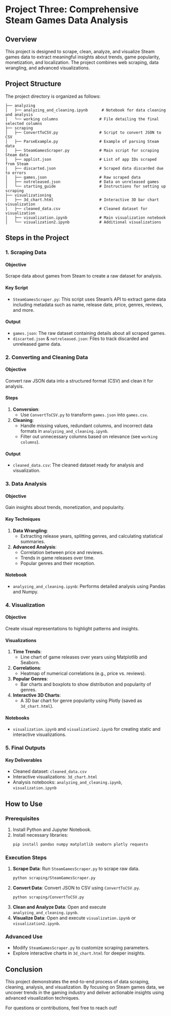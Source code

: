 # Project Three: Comprehensive Steam Games Data Analysis

## **Overview**
This project is designed to scrape, clean, analyze, and visualize Steam games data to extract meaningful insights about trends, game popularity, monetization, and localization. The project combines web scraping, data wrangling, and advanced visualizations.

## **Project Structure**
The project directory is organized as follows:

```
├── analyzing
│   ├── analyzing_and_cleaning.ipynb      # Notebook for data cleaning and analysis
│   └── working columns                  # File detailing the final selected columns
├── scraping
│   ├── ConvertToCSV.py                  # Script to convert JSON to CSV
│   ├── ParseExample.py                  # Example of parsing Steam data
│   ├── SteamGamesScraper.py             # Main script for scraping Steam data
│   ├── applist.json                     # List of app IDs scraped from Steam
│   ├── discarted.json                   # Scraped data discarded due to errors
│   ├── games.json                       # Raw scraped data
│   ├── notreleased.json                 # Data on unreleased games
│   └── starting_guide                   # Instructions for setting up scraping
├── visualizationing
│   ├── 3d_chart.html                    # Interactive 3D bar chart visualization
│   ├── cleaned_data.csv                 # Cleaned dataset for visualization
│   ├── visualization.ipynb              # Main visualization notebook
│   └── visualization2.ipynb             # Additional visualizations
```

## **Steps in the Project**

### **1. Scraping Data**
#### **Objective**
Scrape data about games from Steam to create a raw dataset for analysis.

#### **Key Script**
- `SteamGamesScraper.py`: This script uses Steam’s API to extract game data including metadata such as name, release date, price, genres, reviews, and more.

#### **Output**
- `games.json`: The raw dataset containing details about all scraped games.
- `discarted.json` & `notreleased.json`: Files to track discarded and unreleased game data.

### **2. Converting and Cleaning Data**
#### **Objective**
Convert raw JSON data into a structured format (CSV) and clean it for analysis.

#### **Steps**
1. **Conversion**:
   - Use `ConvertToCSV.py` to transform `games.json` into `games.csv`.
2. **Cleaning**:
   - Handle missing values, redundant columns, and incorrect data formats in `analyzing_and_cleaning.ipynb`.
   - Filter out unnecessary columns based on relevance (see `working columns`).

#### **Output**
- `cleaned_data.csv`: The cleaned dataset ready for analysis and visualization.

### **3. Data Analysis**
#### **Objective**
Gain insights about trends, monetization, and popularity.

#### **Key Techniques**
1. **Data Wrangling**:
   - Extracting release years, splitting genres, and calculating statistical summaries.
2. **Advanced Analysis**:
   - Correlation between price and reviews.
   - Trends in game releases over time.
   - Popular genres and their reception.

#### **Notebook**
- `analyzing_and_cleaning.ipynb`: Performs detailed analysis using Pandas and Numpy.

### **4. Visualization**
#### **Objective**
Create visual representations to highlight patterns and insights.

#### **Visualizations**
1. **Time Trends**:
   - Line chart of game releases over years using Matplotlib and Seaborn.
2. **Correlations**:
   - Heatmap of numerical correlations (e.g., price vs. reviews).
3. **Popular Genres**:
   - Bar charts and boxplots to show distribution and popularity of genres.
4. **Interactive 3D Charts**:
   - A 3D bar chart for genre popularity using Plotly (saved as `3d_chart.html`).

#### **Notebooks**
- `visualization.ipynb` and `visualization2.ipynb` for creating static and interactive visualizations.

### **5. Final Outputs**
#### **Key Deliverables**
- Cleaned dataset: `cleaned_data.csv`
- Interactive visualizations: `3d_chart.html`
- Analysis notebooks: `analyzing_and_cleaning.ipynb`, `visualization.ipynb`

## **How to Use**

### **Prerequisites**
1. Install Python and Jupyter Notebook.
2. Install necessary libraries:
   ```bash
   pip install pandas numpy matplotlib seaborn plotly requests
   ```

### **Execution Steps**
1. **Scrape Data**:
   Run `SteamGamesScraper.py` to scrape raw data.
   ```bash
   python scraping/SteamGamesScraper.py
   ```
2. **Convert Data**:
   Convert JSON to CSV using `ConvertToCSV.py`.
   ```bash
   python scraping/ConvertToCSV.py
   ```
3. **Clean and Analyze Data**:
   Open and execute `analyzing_and_cleaning.ipynb`.
4. **Visualize Data**:
   Open and execute `visualization.ipynb` or `visualization2.ipynb`.

### **Advanced Use**
- Modify `SteamGamesScraper.py` to customize scraping parameters.
- Explore interactive charts in `3d_chart.html` for deeper insights.

## **Conclusion**
This project demonstrates the end-to-end process of data scraping, cleaning, analysis, and visualization. By focusing on Steam games data, we uncover trends in the gaming industry and deliver actionable insights using advanced visualization techniques.

For questions or contributions, feel free to reach out!

